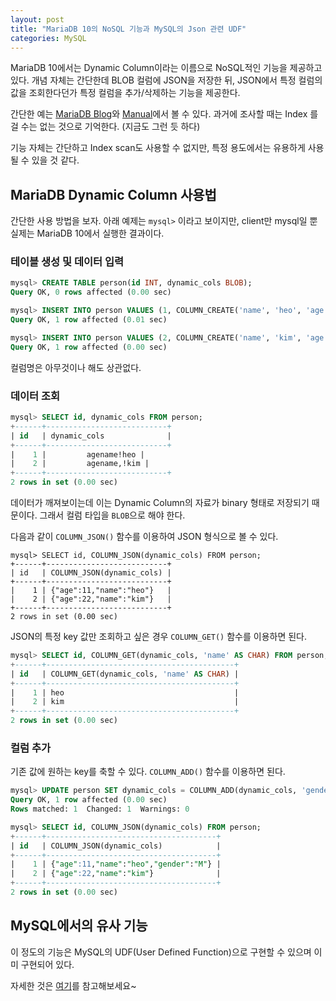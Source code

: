 ```yaml
---
layout: post
title: "MariaDB 10의 NoSQL 기능과 MySQL의 Json 관련 UDF"
categories: MySQL
---
```


MariaDB 10에서는 Dynamic Column이라는 이름으로 NoSQL적인 기능을 제공하고 있다. 개념 자체는 간단한데 BLOB 컬럼에 JSON을 저장한 뒤, JSON에서 특정 컬럼의 값을 조회한다던가 특정 컬럼을 추가/삭제하는 기능을 제공한다.

간단한 예는 [MariaDB Blog][1]와 [Manual][2]에서 볼 수 있다. 과거에 조사할 때는 Index 를 걸 수는 없는 것으로 기억한다. (지금도 그런 듯 하다)

기능 자체는 간단하고 Index scan도 사용할 수 없지만, 특정 용도에서는 유용하게 사용될 수 있을 것 같다.

## MariaDB Dynamic Column 사용법

간단한 사용 방법을 보자. 아래 예제는 `mysql>` 이라고 보이지만, client만 mysql일 뿐 실제는 MariaDB 10에서 실행한 결과이다.

### 테이블 생성 및 데이터 입력

```sql
mysql> CREATE TABLE person(id INT, dynamic_cols BLOB);
Query OK, 0 rows affected (0.00 sec)

mysql> INSERT INTO person VALUES (1, COLUMN_CREATE('name', 'heo', 'age', 11));
Query OK, 1 row affected (0.01 sec)

mysql> INSERT INTO person VALUES (2, COLUMN_CREATE('name', 'kim', 'age', 22));
Query OK, 1 row affected (0.00 sec)
```

컬럼명은 아무것이나 해도 상관없다.

### 데이터 조회

```sql
mysql> SELECT id, dynamic_cols FROM person;
+------+---------------------------+
| id   | dynamic_cols              |
+------+---------------------------+
|    1 |         agename!heo |
|    2 |         agename,!kim |
+------+---------------------------+
2 rows in set (0.00 sec)
```

데이터가 깨져보이는데 이는 Dynamic Column의 자료가 binary 형태로 저장되기 때문이다. 그래서 컬럼 타입을 `BLOB`으로 해야 한다.

다음과 같이 `COLUMN_JSON()` 함수를 이용하여 JSON 형식으로 볼 수 있다.

```
mysql> SELECT id, COLUMN_JSON(dynamic_cols) FROM person;
+------+---------------------------+
| id   | COLUMN_JSON(dynamic_cols) |
+------+---------------------------+
|    1 | {"age":11,"name":"heo"}   |
|    2 | {"age":22,"name":"kim"}   |
+------+---------------------------+
2 rows in set (0.00 sec)
```

JSON의 특정 key 값만 조회하고 싶은 경우 `COLUMN_GET()` 함수를 이용하면 된다.

```sql
mysql> SELECT id, COLUMN_GET(dynamic_cols, 'name' AS CHAR) FROM person;
+------+------------------------------------------+
| id   | COLUMN_GET(dynamic_cols, 'name' AS CHAR) |
+------+------------------------------------------+
|    1 | heo                                      |
|    2 | kim                                      |
+------+------------------------------------------+
2 rows in set (0.00 sec)
```

### 컬럼 추가

기존 값에 원하는 key를 축할 수 있다. `COLUMN_ADD()` 함수를 이용하면 된다.

```sql
mysql> UPDATE person SET dynamic_cols = COLUMN_ADD(dynamic_cols, 'gender', 'M') WHERE id = 1;
Query OK, 1 row affected (0.00 sec)
Rows matched: 1  Changed: 1  Warnings: 0

mysql> SELECT id, COLUMN_JSON(dynamic_cols) FROM person;
+------+--------------------------------------+
| id   | COLUMN_JSON(dynamic_cols)            |
+------+--------------------------------------+
|    1 | {"age":11,"name":"heo","gender":"M"} |
|    2 | {"age":22,"name":"kim"}              |
+------+--------------------------------------+
2 rows in set (0.00 sec)
```

## MySQL에서의 유사 기능

이 정도의 기능은 MySQL의 UDF(User Defined Function)으로 구현할 수 있으며 이미 구현되어 있다.

자세한 것은 [여기][3]를 참고해보세요~

[1]: https://mariadb.com/blog/sql-or-nosql-both-mariadb-10
[2]: https://mariadb.com/kb/en/mariadb/documentation/nosql/dynamic-columns/
[3]: http://blog.ulf-wendel.de/2013/mysql-5-7-sql-functions-for-json-udf/
